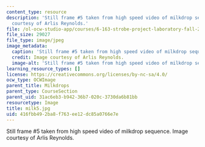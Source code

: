```yaml
---
content_type: resource
description: 'Still frame #5 taken from high speed video of milkdrop sequence. Image
  courtesy of Arlis Reynolds.'
file: /ol-ocw-studio-app/courses/6-163-strobe-project-laboratory-fall-2005/416fbb492ba8f763ee12dc85a0766e7e_milk5.jpg
file_size: 29027
file_type: image/jpeg
image_metadata:
  caption: 'Still frame #5 taken from high speed video of milkdrop sequence.'
  credit: Image courtesy of Arlis Reynolds.
  image-alt: 'Still frame #5 taken from high speed video of milkdrop sequence.'
learning_resource_types: []
license: https://creativecommons.org/licenses/by-nc-sa/4.0/
ocw_type: OCWImage
parent_title: Milkdrops
parent_type: CourseSection
parent_uid: 31ac6eb3-b942-36b7-020c-3730da6b81bb
resourcetype: Image
title: milk5.jpg
uid: 416fbb49-2ba8-f763-ee12-dc85a0766e7e
---
```

Still frame #5 taken from high speed video of milkdrop sequence. Image courtesy of Arlis Reynolds.